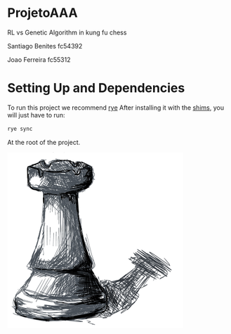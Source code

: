 # ProjetoAAA

RL vs Genetic Algorithm in kung fu chess

Santiago Benites fc54392

Joao Ferreira fc55312

# Setting Up and Dependencies

To run this project we recommend [rye](https://mitsuhiko.github.io/rye/)
After installing it with the [shims](https://mitsuhiko.github.io/rye/guide/installation/), you will just have to run:
```bash
rye sync
```
At the root of the project.

<img src="./assets/Rook.png" width="400" height="400">
